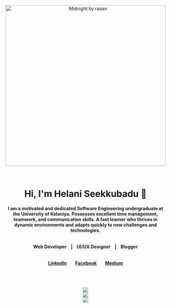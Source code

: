 <p align="center">
 <img src="https://github.com/HelaniUdara/HelaniUdara/assets/90105093/fe0ded30-13a6-42e7-b464-0ce29c14e4fd" alt="Midnight by raaan" height="500">
</p><br>

<h1 align="center">Hi, I'm Helani Seekkubadu  👋</h1>

<h4 align="center">
I am a motivated and dedicated Software Engineering undergraduate at the University of Kelaniya. Possesses excellent time management, teamwork, and communication skills. A fast learner who thrives in dynamic environments and adapts quickly to new challenges and technologies.<br><br><br>    Web Developer&nbsp;&nbsp;&nbsp;    |    &nbsp;&nbsp;&nbsp;UI/UX Designer&nbsp;&nbsp;&nbsp;    |    &nbsp;&nbsp;&nbsp;Blogger<br><br><br>
    <a href="https://www.linkedin.com/in/helani-seekkubadu-782832233/">LinkedIn</a>&nbsp;&nbsp;&nbsp;&nbsp;&nbsp;&nbsp;&nbsp;     <a href="https://www.facebook.com/profile.php?id=100085344666860">Facebook</a>&nbsp;&nbsp;&nbsp;&nbsp;&nbsp;&nbsp;&nbsp;     <a href="https://medium.com/@udarahseekku">Medium</a>
</h4>
<br><br>
<p align="center">
    <img src="https://github-readme-stats.vercel.app/api?username=HelaniUdara&theme=react&hide_border=true&include_all_commits=true&count_private=true" />
    <br/>
    <img src="https://github-readme-streak-stats.herokuapp.com/?user=HelaniUdara&theme=react&hide_border=true" />
    <br/>
    <img src="https://github-readme-stats.vercel.app/api/top-langs/?username=HelaniUdara&theme=react&hide_border=true&include_all_commits=true&count_private=true&layout=compact" />
</p>
<br><br>

<!-- Proudly created with GPRM ( https://gprm.itsvg.in ) -->
